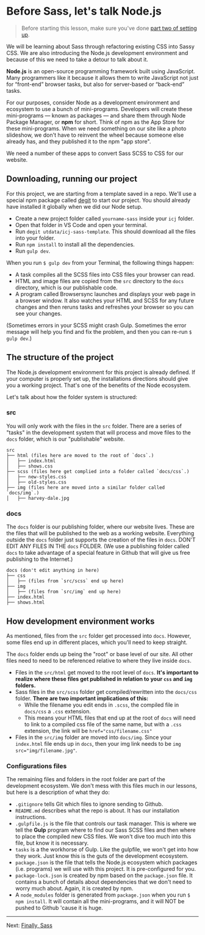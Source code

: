 # Before Sass, let's talk Node.js

> Before starting this lesson, make sure you've done [part two of setting up](https://github.com/utdata/icj-setting-up/blob/main/README.md).

We will be learning about Sass through refactoring existing CSS into Sassy CSS. We are also introducing the Node.js development environment and because of this we need to take a detour to talk about it.

**Node.js** is an open-source programming framework built using JavaScript. Many programmers like it because it allows them to write JavaScript not just for “front-end” browser tasks, but also for server-based or “back-end” tasks.

For our purposes, consider Node as a development environment and ecosystem to use a bunch of mini-programs. Developers will create these mini-programs — known as packages — and share them through Node Package Manager, or **npm** for short. Think of npm as the App Store for these mini-programs. When we need something on our site like a photo slideshow, we don't have to reinvent the wheel because someone else already has, and they published it to the npm "app store".

We need a number of these apps to convert Sass SCSS to CSS for our website.

## Downloading, running our project

For this project, we are starting from a template saved in a repo. We'll use a special npm package called [degit](https://www.npmjs.com/package/degit) to start our project. You should already have installed it globally when we did our Node setup.

- Create a new project folder called `yourname-sass` inside your `icj` folder.
- Open that folder in VS Code and open your terminal.
- Run `degit utdata/icj-sass-template`. This should download all the files into your folder.
- Run `npm install` to install all the dependencies.
- Run `gulp dev`.

When you run `$ gulp dev` from your Terminal, the following things happen:

- A task compiles all the SCSS files into CSS files your browser can read.
- HTML and image files are copied from the `src` directory to the `docs` directory, which is our publishable code.
- A program called Browsersync launches and displays your web page in a browser window. It also watches your HTML and SCSS for any future changes and then reruns tasks and refreshes your browser so you can see your changes.

(Sometimes errors in your SCSS might crash Gulp. Sometimes the error message will help you find and fix the problem, and then you can re-run `$ gulp dev`.)

## The structure of the project

The Node.js development environment for this project is already defined. If your computer is properly set up, the installations directions should give you a working project. That's one of the benefits of the Node ecosystem.

Let's talk about how the folder system is structured:

### src

You will only work with the files in the `src` folder. There are a series of "tasks" in the development system that will process and move files to the `docs` folder, which is our "publishable" website.

```
src
├── html (files here are moved to the root of `docs`.)
│   ├── index.html
│   ├── shows.css
├── scss (files here get complied into a folder called `docs/css`.)
│   ├── new-styles.css
│   ├── old-styles.css
├── img (files here are moved into a similar folder called `docs/img`.)
│   ├── harvey-dale.jpg
```

### docs

The `docs` folder is our publishing folder, where our website lives. These are the files that will be published to the web as a working website. Everything outside the `docs` folder just supports the creation of the files in `docs`. DON'T EDIT ANY FILES IN THE `docs` FOLDER. (We use a publishing folder called `docs` to take advantage of a special feature in Github that will give us free publishing to the Internet.)

```
docs (don't edit anything in here)
├── css
│   ├── (files from `src/scss` end up here)
├── img
│   ├── (files from `src/img` end up here)
├── index.html
├── shows.html

```

## How development environment works

As mentioned, files from the `src` folder get processed into `docs`. However, some files end up in different places, which you'll need to keep straight.

The `docs` folder ends up being the "root" or base level of our site. All other files need to need to be referenced relative to where they live inside `docs`.

- Files in the `src/html` get moved to the root level of `docs`. **It's important to realize where these files get published in relation to your `css` and `img` folders.**
- Sass files in the `src/scss` folder get compiled/rewritten into the `docs/css` folder. **There are two important implications of this:**
  - While the filename you edit ends in `.scss`, the compiled file in `docs/css` a `.css` extension.
  - This means your HTML files that end up at the root of `docs` will need to link to a compiled css file of the same name, but with a `.css` extension, the link will be `href="css/filename.css"`
- Files in the `src/img` folder are moved into `docs/img`. Since your `index.html` file ends up in `docs`, then your img link needs to be `img src="img/filename.jpg"`.

### Configurations files

The remaining files and folders in the root folder are part of the development ecosystem. We don't mess with this files much in our lessons, but here is a description of what they do:

- `.gitignore` tells Git which files to ignore sending to Github.
- `README.md` describes what the repo is about. It has our installation instructions.
- `.gulpfile.js` is the file that controls our task manager. This is where we tell the **Gulp** program where to find our Sass SCSS files and then where to place the compiled new CSS files. We won't dive too much into this file, but know it is necessary.
- `tasks` is a the workhorse of Gulp. Like the gulpfile, we won't get into how they work. Just know this is the guts of the development ecosystem.
- `package.json` is the file that tells the Node.js ecosystem which packages (i.e. programs) we will use with this project. It is pre-configured for you.
- `package-lock.json` is created by npm based on the `package.json` file. It contains a bunch of details about dependencies that we don't need to worry much about. Again, it is created by npm.
- A `node_modules` folder is generated from `package.json` when you run `$ npm install`. It will contain all the mini-programs, and it will NOT be pushed to Github 'cause it is huge.

----

Next: [Finally, Sass](sass-02.md)
